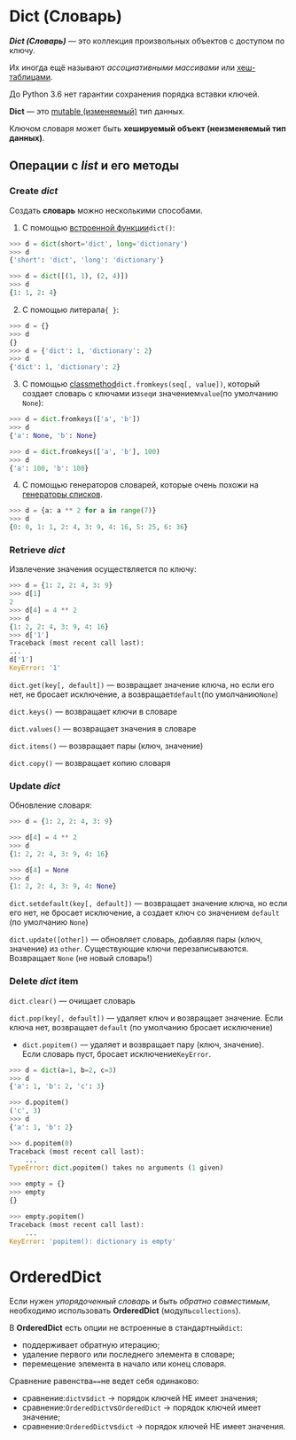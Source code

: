 # Dict (Словарь)
***Dict (Словарь)*** — это коллекция произвольных объектов с доступом по ключу. 

Их иногда ещё называют *ассоциативными массивами* или [хеш-таблицами](Python-HashTable(HashMaps).md).

До Python 3.6 нет гарантии сохранения порядка вставки ключей.

**Dict**  — это [mutable (изменяемый)](Python-DataTypes(Типы%20данных).md)
тип данных.


Ключом словаря может быть **хешируемый объект (неизменяемый тип данных)**.  

## Операции с ***list*** и его методы
### Create ***dict***
Создать **словарь** можно несколькими способами.<br> 
1. С помощью [встроенной функции](Python-Встроенные%20функции.md)`dict()`:
```python
>>> d = dict(short='dict', long='dictionary')
>>> d
{'short': 'dict', 'long': 'dictionary'}

>>> d = dict([(1, 1), (2, 4)])
>>> d
{1: 1, 2: 4}
```

2. С помощью литерала`{ }`:
```python
>>> d = {}
>>> d
{}
>>> d = {'dict': 1, 'dictionary': 2}
>>> d
{'dict': 1, 'dictionary': 2}
```

3. C помощью [classmethod](../OOP/ООП-Методы%20классов.md)`dict.fromkeys(seq[, value])`, 
который создает словарь с ключами из`seq`и значением`value`(по умолчанию `None`):
```python
>>> d = dict.fromkeys(['a', 'b'])
>>> d
{'a': None, 'b': None}

>>> d = dict.fromkeys(['a', 'b'], 100)
>>> d
{'a': 100, 'b': 100}
```

4. C помощью генераторов словарей, которые очень похожи на [генераторы списков](../Python-Генераторы%20списков.md).
```python
>>> d = {a: a ** 2 for a in range(7)}
>>> d
{0: 0, 1: 1, 2: 4, 3: 9, 4: 16, 5: 25, 6: 36}
```

### Retrieve ***dict***
Извлечение значения осуществляется по ключу:
```python
>>> d = {1: 2, 2: 4, 3: 9}
>>> d[1]
2
>>> d[4] = 4 ** 2
>>> d
{1: 2, 2: 4, 3: 9, 4: 16}
>>> d['1']
Traceback (most recent call last):
...
d['1']
KeyError: '1'
```
`dict.get(key[, default])` — возвращает значение ключа, но если его нет,
не бросает исключение, а возвращает`default`(по умолчанию`None`)

`dict.keys()` — возвращает ключи в словаре

`dict.values()` — возвращает значения в словаре

`dict.items()` — возвращает пары (ключ, значение)

`dict.copy()` — возвращает копию словаря

### Update ***dict***
Обновление словаря:
```python
>>> d = {1: 2, 2: 4, 3: 9}

>>> d[4] = 4 ** 2
>>> d
{1: 2, 2: 4, 3: 9, 4: 16}

>>> d[4] = None
>>> d
{1: 2, 2: 4, 3: 9, 4: None}
```
`dict.setdefault(key[, default])` — возвращает значение ключа, но если его нет,
не бросает исключение, а создает ключ со значением `default` (по умолчанию `None`)

`dict.update([other])` — обновляет словарь, добавляя пары (ключ, значение) из `other`.
Существующие ключи перезаписываются. Возвращает `None` (не новый словарь!)

### Delete ***dict*** item

`dict.clear()` — очищает словарь

`dict.pop(key[, default])` — удаляет ключ и возвращает значение.
Если ключа нет, возвращает `default` (по умолчанию бросает исключение)

- `dict.popitem()` — удаляет и возвращает пару (ключ, значение). <br>
Если словарь пуст, бросает исключение`KeyError`. 
```python
>>> d = dict(a=1, b=2, c=3)
>>> d
{'a': 1, 'b': 2, 'c': 3}

>>> d.popitem()
('c', 3)
>>> d
{'a': 1, 'b': 2}

>>> d.popitem(0)
Traceback (most recent call last):
    ...
TypeError: dict.popitem() takes no arguments (1 given)

>>> empty = {}
>>> empty
{}

>>> empty.popitem()
Traceback (most recent call last):
    ...
KeyError: 'popitem(): dictionary is empty'
```

# OrderedDict

Если нужен *упорядоченный словарь* и быть *обратно совместимым*, необходимо 
использовать **OrderedDict** (модуль`collections`).

В **OrderedDict** есть опции не встроенные в стандартный`dict`:
- поддерживает обратную итерацию;
- удаление первого или последнего элемента в словаре;
- перемещение элемента в начало или конец словаря.

Сравнение равенства`==`не ведет себя одинаково:
- сравнение:`dict`vs`dict` -> порядок ключей НЕ имеет значения;
- сравнение:`OrderedDict`vs`OrderedDict` -> порядок ключей имеет значение;
- сравнение:`OrderedDict`vs`dict` -> порядок ключей НЕ имеет значения.
